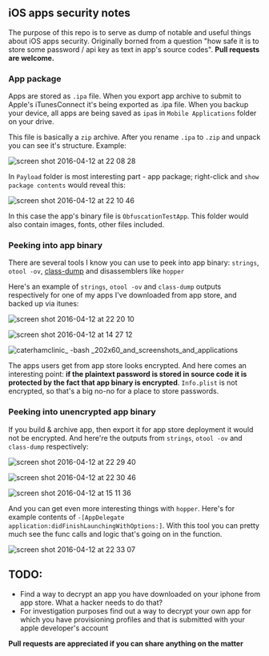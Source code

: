 ## iOS apps security notes

The purpose of this repo is to serve as dump of notable and useful things about iOS apps security. 
Originally borned from a question "how safe it is to store some password / api key as text in app's source codes". 
**Pull requests are welcome.**

### App package

Apps are stored as `.ipa` file. When you export app archive to submit to Apple's iTunesConnect it's being exported as .ipa file. When you backup your device, all apps are being saved as `ipa`s in `Mobile Applications` folder on your drive. 

This file is basically a `zip` archive. After you rename `.ipa` to `.zip` and unpack you can see it's structure. Example: 

![screen shot 2016-04-12 at 22 08 28](https://cloud.githubusercontent.com/assets/2472186/14472289/27a2edaa-00fb-11e6-86b5-b7504fb98128.png)

In `Payload` folder is most interesting part - app package; right-click and `show package contents` would reveal this:

![screen shot 2016-04-12 at 22 10 46](https://cloud.githubusercontent.com/assets/2472186/14472344/702a8876-00fb-11e6-9d45-8dd116c8c78e.png)

In this case the app's binary file is `ObfuscationTestApp`. This folder would also contain images, fonts, other files included. 

### Peeking into app binary

There are several tools I know you can use to peek into app binary: `strings`, `otool -ov`, [class-dump](http://stevenygard.com/projects/class-dump/) and disassemblers like `hopper` 

Here's an example of `strings`, `otool -ov` and `class-dump` outputs respectively for one of my apps I've downloaded from app store, and backed up via itunes: 

![screen shot 2016-04-12 at 22 20 10](https://cloud.githubusercontent.com/assets/2472186/14472646/c3c57f44-00fc-11e6-89da-eb7855962d79.png)

![screen shot 2016-04-12 at 14 27 12](https://cloud.githubusercontent.com/assets/2472186/14458931/9941ec4c-00bd-11e6-9ffd-448f6678dd39.png)

![caterhamclinic_ _-bash_ _202x60_and_screenshots_and_applications](https://cloud.githubusercontent.com/assets/2472186/14458926/8d27d9da-00bd-11e6-9ebb-546a493ac58b.png)

The apps users get from app store looks encrypted. And here comes an interesting point: **if the plaintext password is stored in source code it is protected by the fact that app binary is encrypted**. `Info.plist` is not encrypted, so that's a big no-no for a place to store passwords. 

### Peeking into unencrypted app binary

If you build & archive app, then export it for app store deployment it would not be encrypted. And here're the outputs from `strings`, `otool -ov` and `class-dump` respectively: 

![screen shot 2016-04-12 at 22 29 40](https://cloud.githubusercontent.com/assets/2472186/14472900/160bd5a4-00fe-11e6-8360-3117af921022.png)

![screen shot 2016-04-12 at 22 30 46](https://cloud.githubusercontent.com/assets/2472186/14472917/3b7f8f7e-00fe-11e6-82e9-dd8f8d8cc8b6.png)

![screen shot 2016-04-12 at 15 11 36](https://cloud.githubusercontent.com/assets/2472186/14459500/eea8c388-00c0-11e6-8607-b41b6e5a0c58.png)

And you can get even more interesting things with `hopper`. Here's for example contents of `-[AppDelegate application:didFinishLaunchingWithOptions:]`. With this tool you can pretty much see the func calls and logic that's going on in the function. 

![screen shot 2016-04-12 at 22 33 07](https://cloud.githubusercontent.com/assets/2472186/14473012/b0e47bb2-00fe-11e6-8a92-876b0a9f1189.png)

## TODO: 

- Find a way to decrypt an app you have downloaded on your iphone from app store. What a hacker needs to do that? 
- For investigation purposes find out a way to decrypt your own app for which you have provisioning profiles and that is submitted with your apple developer's account  

**Pull requests are appreciated if you can share anything on the matter**
